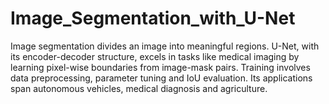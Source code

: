 # Image_Segmentation_with_U-Net
Image segmentation divides an image into meaningful regions. U-Net, with its encoder-decoder structure, excels in tasks like medical imaging by learning pixel-wise boundaries from image-mask pairs. Training involves data preprocessing, parameter tuning and IoU evaluation. Its applications span autonomous vehicles, medical diagnosis and agriculture.
